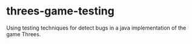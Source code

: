 # threes-game-testing
Using testing techniques for detect bugs in a java implementation of the game Threes.

